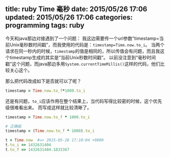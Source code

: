 title: ruby Time 毫秒
date: 2015/05/26 17:06
updated: 2015/05/26 17:06
categories: programming
tags: ruby
---
今天和java那边对接遇到了一个问题：
我这边需要传一个url参数”timestamp=当前Unix毫秒数时间戳”，而我使用的代码是：`timestamp=Time.now.to_i`。
当两个请求在同一秒内的时候，`timestamp`的值是相同的，所以传值会有问题，而且我这个timestamp生成的其实是“当前Unix秒数时间戳”。
以前没注意到“毫秒时间戳”这个问题，而java那边多用`System.currentTimeMillis()`这样的代码，他们比较关心这个。

那么把代码改成如下是否就可以了呢？    
~~~ruby
timestamp = Time.now.to_f*1000.to_i
~~~
还是有问题，`to_i`应该作用在整个结果上，当代码写得比较密的时候，这个优先级很难看出来。
而写成这样就比较清晰了。   
~~~ruby
timestamp = Time.now.to_f * 1000.to_i

# 正确版
timestamp = (Time.now.to_f * 1000).to_i

t = Time.now  #=> 2015-05-26 17:10:04 +0800
t.to_i => 1432631404
t.to_f => 1432631404.1833367
~~~

